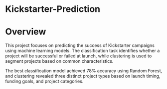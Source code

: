 # Kickstarter-Prediction

# Overview

This project focuses on predicting the success of Kickstarter campaigns using machine learning models. The classification task identifies whether a project will be successful or failed at launch, while clustering is used to segment projects based on common characteristics.

The best classification model achieved 78% accuracy using Random Forest, and clustering revealed three distinct project types based on launch timing, funding goals, and project categories.
